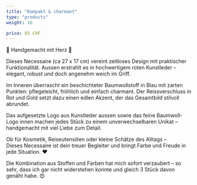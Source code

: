 ```yaml
---
title: "Kompakt & charmant"
type: "products"
weight: 16

price: 65 CHF
---
```


🌸 Handgemacht mit Herz 🌸

Dieses Necessaire (ca 27 x 17 cm) vereint zeitloses Design mit praktischer Funktionalität. Aussen erstrahlt es in hochwertigem roten Kunstleder – elegant, robust und doch angenehm weich im Griff.

Im Inneren überrascht ein beschichteter Baumwollstoff in Blau mit zarten Punkten: pflegeleicht, fröhlich und einfach charmant. Der Reissverschluss in Rot und Gold setzt dazu einen edlen Akzent, der das Gesamtbild stilvoll abrundet.

Das aufgesetzte Logo aus Kunstleder aussen sowie das feine Baumwoll-Logo innen machen jedes Stück zu einem unverwechselbaren Unikat – handgemacht mit viel Liebe zum Detail.

Ob für Kosmetik, Reiseutensilien oder kleine Schätze des Alltags –  
Dieses Necessaire ist dein treuer Begleiter und bringt Farbe und Freude in jede Situation. ❤️

Die Kombination aus Stoffen und Farben hat mich sofort verzaubert – so sehr, dass ich gar nicht widerstehen konnte und gleich 3 Stück davon genäht habe. 😍
